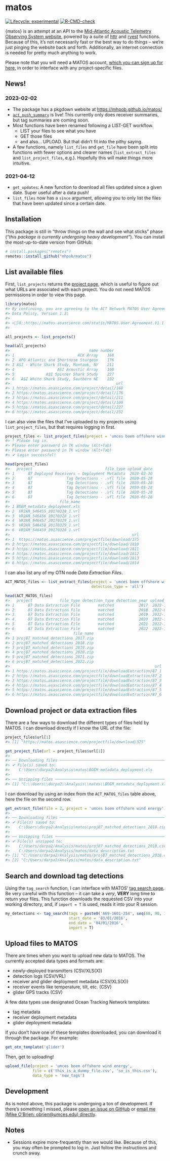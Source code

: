 
<!-- README.md is generated from README.Rmd. Please edit this file -->
<!-- Very likely that you'll need to run rmarkdown::render('readme.rmd') rather than the knit button. -->
<!-- readme.html will be created and is unnecessary, so delete that. -->

# matos

<!-- badges: start -->

[![Lifecycle:
experimental](https://img.shields.io/badge/lifecycle-experimental-orange.svg)](https://www.tidyverse.org/lifecycle/#experimental)
[![R-CMD-check](https://github.com/mhpob/matos/actions/workflows/R-CMD-check.yaml/badge.svg)](https://github.com/mhpob/matos/actions/workflows/R-CMD-check.yaml)
<!-- badges: end -->

{matos} is an attempt at an API to the [Mid-Atlantic Acoustic Telemetry
Observing System website](https://matos.asascience.com/), powered by a
suite of [httr](https://httr.r-lib.org/) and
[rvest](https://rvest.tidyverse.org/) functions. Because of this, it’s
not necessarily fast or the best way to do things – we’re just pinging
the website back and forth. Additionally, an internet connection is
needed for pretty much anything to work.

Please note that you will need a MATOS account, [which you can sign up
for here](https://matos.asascience.com/account/signup), in order to
interface with any project-specific files.

## News!

### 2023-02-02

- The package has a pkgdown website at <https://mhpob.github.io/matos/>
- [`act_push_summary`](https://mhpob.github.io/matos/reference/act_push_summary.html)
  is live! This currently only does receiver summaries, but tag
  summaries are coming soon.
- Most functions have been renamed following a LIST-GET workflow.
  - LIST your files to see what you have
  - GET those files
  - and also… UPLOAD. But that didn’t fit into the pithy saying.
- A few functions, namely `list_files` and `get_file` have been split
  into functions with fewer options and clearer names
  (`list_extract_files` and `list_project_files`, e.g.). Hopefully this
  will make things more intuitive.

### 2021-04-12

- `get_updates`: A new function to download all files updated since a
  given date. Super useful after a data push!
- `list_files` now has a `since` argument, allowing you to only list the
  files that have been updated since a certain date.

## Installation

This package is still in “throw things on the wall and see what sticks”
phase (*“this package is currently undergoing heavy development”*). You
can install the most-up-to-date version from GitHub:

``` r
# install.packages("remotes")
remotes::install_github("mhpob/matos")
```

## List available files

First, `list_projects` returns the [project
page](https://matos.asascience.com/project), which is useful to figure
out what URLs are associated with each project. You do not need MATOS
permissions in order to view this page.

``` r
library(matos)
#> By continuing, you are agreeing to the ACT Network MATOS User Agreement and
#> Data Policy, Version 1.2:
#> 
#> <]8;;https://matos.asascience.com/static/MATOS.User.Agreement.V1.1.pdfhttps://matos.asascience.com/static/MATOS.User.Agreement.V1.1.pdf]8;;>
#> 

all_projects <- list_projects()

head(all_projects)
#>                                   name number
#> 1                            ACK Array    168
#> 2  APG Atlantic and Shortnose Sturgeon    176
#> 3 ASI - White Shark Study, Montauk, NY    211
#> 4                   ASI Acoustic Array    100
#> 5              ASI Spinner Shark Study    227
#> 6   ASI White Shark Study, Southern NE    232
#>                                               url
#> 1 https://matos.asascience.com/project/detail/168
#> 2 https://matos.asascience.com/project/detail/176
#> 3 https://matos.asascience.com/project/detail/211
#> 4 https://matos.asascience.com/project/detail/100
#> 5 https://matos.asascience.com/project/detail/227
#> 6 https://matos.asascience.com/project/detail/232
```

I can also view the files that I’ve uploaded to my projects using
`list_project_files`, but that requires logging in first.

``` r
project_files <- list_project_files(project = 'umces boem offshore wind energy')
#> ! Please log in.
#> Please enter password in TK window (Alt+Tab)
#> Please enter password in TK window (Alt+Tab)
#> ✔ Login successful!

head(project_files)
#>   project                                file_type upload_date
#> 1      87 Deployed Receivers – Deployment Metadata  2020-03-30
#> 2      87               Tag Detections - .vfl file  2020-05-28
#> 3      87               Tag Detections - .vfl file  2020-05-28
#> 4      87               Tag Detections - .vfl file  2020-05-28
#> 5      87               Tag Detections - .vfl file  2020-05-28
#> 6      87               Tag Detections - .vfl file  2020-05-28
#>                      file_name
#> 1 BOEM_metadata_deployment.xls
#> 2  VR2AR_546455_20170328_1.vrl
#> 3  VR2AR_546456_20170328_1.vrl
#> 4  VR2AR_546457_20170329_1.vrl
#> 5  VR2AR_546458_20170329_1.vrl
#> 6  VR2AR_546459_20170328_1.vrl
#>                                                      url
#> 1  https://matos.asascience.com/projectfile/download/375
#> 2 https://matos.asascience.com/projectfile/download/1810
#> 3 https://matos.asascience.com/projectfile/download/1811
#> 4 https://matos.asascience.com/projectfile/download/1812
#> 5 https://matos.asascience.com/projectfile/download/1813
#> 6 https://matos.asascience.com/projectfile/download/1814
```

I can also list any of my OTN node *Data Extraction Files*.

``` r
ACT_MATOS_files <- list_extract_files(project = 'umces boem offshore wind energy',
                                      detection_type = 'all')

head(ACT_MATOS_files)
#>   project            file_type detection_type detection_year upload_date
#> 1      87 Data Extraction File        matched           2017  2022-11-02
#> 2      87 Data Extraction File        matched           2018  2022-07-13
#> 3      87 Data Extraction File        matched           2019  2022-11-02
#> 4      87 Data Extraction File        matched           2020  2022-11-02
#> 5      87 Data Extraction File        matched           2021  2022-11-02
#> 6      87 Data Extraction File        matched           2022  2022-11-02
#>                            file_name
#> 1 proj87_matched_detections_2017.zip
#> 2 proj87_matched_detections_2018.zip
#> 3 proj87_matched_detections_2019.zip
#> 4 proj87_matched_detections_2020.zip
#> 5 proj87_matched_detections_2021.zip
#> 6 proj87_matched_detections_2022.zip
#>                                                                url
#> 1 https://matos.asascience.com/projectfile/downloadExtraction/87_1
#> 2 https://matos.asascience.com/projectfile/downloadExtraction/87_2
#> 3 https://matos.asascience.com/projectfile/downloadExtraction/87_3
#> 4 https://matos.asascience.com/projectfile/downloadExtraction/87_4
#> 5 https://matos.asascience.com/projectfile/downloadExtraction/87_5
#> 6 https://matos.asascience.com/projectfile/downloadExtraction/87_6
```

## Download project or data extraction files

There are a few ways to download the different types of files held by
MATOS. I can download directly if I know the URL of the file:

``` r
project_files$url[1]
#> [1] "https://matos.asascience.com/projectfile/download/375"

get_project_file(url = project_files$url[1])
#> 
#> ── Downloading files ───────────────────────────────────────────────────────────
#> ✔ File(s) saved to:
#>    C:\Users\darpa2\Analysis\matos\BOEM_metadata_deployment.xls
#> 
#> ── Unzipping files ─────────────────────────────────────────────────────────────
#> [1] "C:\\Users\\darpa2\\Analysis\\matos\\BOEM_metadata_deployment.xls"
```

I can download by using an index from the `ACT_MATOS_files` table above,
here the file on the second row.

``` r
get_extract_file(file = 2, project = 'umces boem offshore wind energy')
#> 
#> ── Downloading files ───────────────────────────────────────────────────────────
#> ✔ File(s) saved to:
#>    C:\Users\darpa2\Analysis\matos\proj87_matched_detections_2018.zip
#> 
#> ── Unzipping files ─────────────────────────────────────────────────────────────
#> ✔ File(s) unzipped to:
#>    C:/Users/darpa2/Analysis/matos/proj87_matched_detections_2018.csv
#>    C:/Users/darpa2/Analysis/matos/data_description.txt
#> [1] "C:/Users/darpa2/Analysis/matos/proj87_matched_detections_2018.csv"
#> [2] "C:/Users/darpa2/Analysis/matos/data_description.txt"
```

## Search and download tag detections

Using the `tag_search` function, I can interface with MATOS’ [tag search
page](https://matos.asascience.com/search). Be very careful with this
function – it can take a *very*, **VERY** long time to return your
files. This function downloads the requested CSV into your working
directory, and, if `import = T` is used, reads it into your R session.

``` r
my_detections <- tag_search(tags = paste0('A69-1601-254', seq(60, 90, 1)),
                            start_date = '03/01/2016',
                            end_date = '04/01/2016', 
                            import = T)
```

## Upload files to MATOS

There are times when you want to upload new data to MATOS. The currently
accepted data types and formats are:

- newly-deployed transmitters (CSV/XLS(X))
- detection logs (CSV/VRL)
- receiver and glider deployment metadata (CSV/XLS(X))
- receiver events like temperature, tilt, etc. (CSV)
- glider GPS tracks (CSV)

A few data types use designated Ocean Tracking Network templates:

- tag metadata
- receiver deployment metadata
- glider deployment metadata

If you don’t have one of these templates downloaded, you can download it
through the package. For example:

``` r
get_otn_template('glider')
```

Then, get to uploading!

``` r
upload_file(project = 'umces boem offshore wind energy',
            file = c('this_is_a_dummy_file.csv', 'so_is_this.csv'),
            data_type = 'new_tags')
```

## Development

As is noted above, this package is undergoing a ton of development. If
there’s something I missed, please [open an issue on
GitHub](https://github.com/mhpob/matos/issues) or [email me (Mike
O’Brien: obrien@umces.edu) directly](mailto:obrien@umces.edu).

## Notes

- Sessions expire more-frequently than we would like. Because of this,
  you may often be prompted to log in. Just follow the instructions and
  crunch away.
